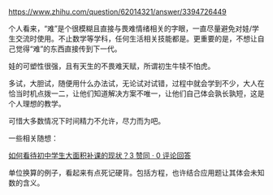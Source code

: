 https://www.zhihu.com/question/62014321/answer/3394726449

个人看来，“难”是个很模糊且直接与畏难情绪相关的字眼，一直尽量避免对娃/学生交流时使用。不止数学等学科，任何生活相关技能都是。更重要的是，不想让自己觉得“难”的东西直接传到下一代。

娃的可塑性很强，且有天生的不畏难天赋，所谓初生牛犊不怕虎。

多试，大胆试，随便用什么办法试，无论试对试错，过程中就会学到不少，大人在恰当时机点拨一二，让他们知道解决方案不唯一，让他们自己体会孰长孰短，这是个人理想的教学。

可惜大多数情况下时间精力不允许，尽力而为吧。



一些相关随想：

[如何看待初中学生大面积补课的现状？3 赞同 · 0 评论回答](https://www.zhihu.com/question/546605720/answer/3025537414)

单位换算的例子，看起来有点死记硬背。包括方程，也许结合应用题让其体会未知数的含义。